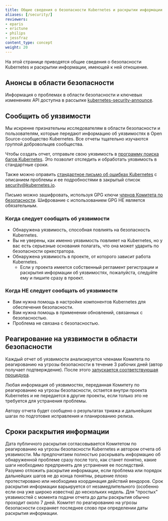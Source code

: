 ```yaml
---
title: Общие сведения о безопасности Kubernetes и раскрытии информации
aliases: [/security/]
reviewers:
- eparis
- erictune
- philips
- jessfraz
content_type: concept
weight: 20
---
```


<!-- overview -->
На этой странице приводятся общие сведения о безопасности Kubernetes и раскрытии информации, имеющей к ней отношение.


<!-- body -->
## Анонсы в области безопасности

Информация о проблемах в области безопасности и ключевых изменениях API доступна в рассылке [kubernetes-security-announce](https://groups.google.com/forum/#!forum/kubernetes-security-announce).

## Сообщить об уязвимости

Мы искренне признательны исследователям в области безопасности и пользователям, которые передают информацию об уязвимостях в Open Source-сообщество Kubernetes. Все отчеты тщательно изучаются группой добровольцев сообщества.

Чтобы создать отчет, отправьте свою уязвимость в [программу поиска багов Kubernetes](https://hackerone.com/kubernetes). Это позволит отследить и обработать уязвимость в стандартные сроки.

Также можно оправить [стандартное письмо об ошибках Kubernetes](https://github.com/kubernetes/kubernetes/blob/master/.github/ISSUE_TEMPLATE/bug-report.yaml) с описанием проблемы и ее подробностями в закрытый список [security@kubernetes.io](mailto:security@kubernetes.io).

Письмо можно зашифровать, используя GPG ключи [членов Комитета по безопасности](https://git.k8s.io/security/README.md#product-security-committee-psc). Шифрование с использованием GPG НЕ является обязательным.

### Когда следует сообщать об уязвимости

- Обнаружена уязвимость, способная повлиять на безопасность Kubernetes.
- Вы не уверены, как именно уязвимость повлияет на Kubernetes, но у вас есть серьезные основания полагать, что она может ударить по безопасности оркестратора.
- Обнаружена уязвимость в проекте, от которого зависит работа Kubernetes.
  - Если у проекта имеется собственный регламент регистрации и раскрытия информации об уязвимостях, пожалуйста, следуйте ему и пишите сразу в проект.

### Когда НЕ следует сообщать об уязвимости

- Вам нужна помощь в настройке компонентов Kubernetes для обеспечения безопасности.
- Вам нужна помощь в применении обновлений, связанных с безопасностью.
- Проблема не связана с безопасностью.

## Реагирование на уязвимости в области безопасности

Каждый отчет об уязвимости анализируется членами Комитета по реагированию на угрозы безопасности в течение 3 рабочих дней (автор получает подтверждение). После этого [запускается соответствующая процедура](https://git.k8s.io/security/security-release-process.md#disclosures).

Любая информация об уязвимостях, переданная Комитету по реагированию на угрозы безопасности, остается внутри проекта Kubernetes и не передается в другие проекты, если только это не требуется для устранения проблемы.

Автору отчета будет сообщено о результатах триажа и дальнейших шагах по подготовке исправления и планированию релиза.

## Сроки раскрытия информации

Дата публичного раскрытия согласовывается Комитетом по реагированию на угрозы безопасности Kubernetes и автором отчета об уязвимости. Мы предпочитаем полностью раскрывать информацию об обнаруженной проблеме сразу после того, как станет понятно, какие шаги необходимо предпринять для устранения ее последствий. Разумно отложить раскрытие информации, если проблема или порядок дальнейших шагов не до конца понятны, решение плохо протестировано или необходима координация действий вендоров. Срок раскрытия информации варьируется от незамедлительного (особенно если она уже широко известна) до нескольких недель. Для "простых" уязвимостей с момента подачи отчета до даты раскрытия обычно проходит около 7 дней. Комитет по реагированию на угрозы безопасности сохраняет последнее слово при определении даты раскрытия информации.
